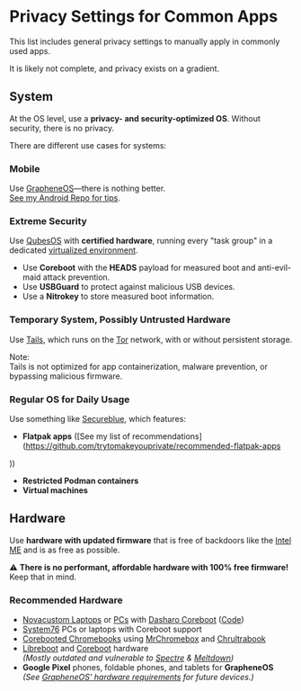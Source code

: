 # Privacy Settings for Common Apps

This list includes general privacy settings to manually apply in commonly used
apps.

It is likely not complete, and privacy exists on a gradient.

## System

At the OS level, use a **privacy- and security-optimized OS**. Without
security, there is no privacy.

There are different use cases for systems:

### Mobile

Use [GrapheneOS](https://grapheneos.org/)—there is nothing better.  
[See my Android Repo for
tips](https://github.com/trytomakeyouprivate/Android-Tipps).

### Extreme Security

Use [QubesOS](https://www.qubes-os.org) with **certified hardware**, running
every "task group" in a dedicated [virtualized
environment](https://en.wikipedia.org/wiki/Virtual_machine).  

- Use **Coreboot** with the **HEADS** payload for measured boot and
anti-evil-maid attack prevention.
- Use **USBGuard** to protect against malicious USB devices.
- Use a **Nitrokey** to store measured boot information.

### Temporary System, Possibly Untrusted Hardware

Use [Tails](https://tails.net/), which runs on the
[Tor](https://www.torproject.org/) network, with or without persistent storage.

Note:  
Tails is not optimized for app containerization, malware prevention, or
bypassing malicious firmware.

### Regular OS for Daily Usage

Use something like [Secureblue](https://github.com/secureblue/secureblue),
which features:

- **Flatpak apps** ([See my list of
recommendations](<https://github.com/trytomakeyouprivate/recommended-flatpak-apps>

))

- **Restricted Podman containers**
- **Virtual machines**

## Hardware

Use **hardware with updated firmware** that is free of backdoors like the
[Intel ME](https://github.com/corna/me_cleaner?tab=readme-ov-file#intel-me) and
is as free as possible.  

⚠ **There is no performant, affordable hardware with 100% free firmware!** Keep
that in mind.  

### Recommended Hardware

- [Novacustom Laptops](https://configurelaptop.eu/) or
[PCs](https://docs.dasharo.com/variants/overview/#desktop) with [Dasharo
Coreboot](https://dasharo.com) ([Code](https://github.com/dasharo))
- [System76](https://system76.com) PCs or laptops with Coreboot support
- [Corebooted Chromebooks](https://mrchromebox.tech/) using
[MrChromebox](https://mrchromebox.tech/) and
[Chrultrabook](https://docs.chrultrabook.com/)
- [Libreboot](https://libreboot.org/docs/hardware/) and
[Coreboot](https://www.coreboot.org/Supported_Chipsets_and_Devices) hardware  
  *(Mostly outdated and vulnerable to
[Spectre](https://en.wikipedia.org/wiki/Spectre_(security_vulnerability)) &
[Meltdown](https://en.wikipedia.org/wiki/Meltdown_(security_vulnerability)))*
- **Google Pixel** phones, foldable phones, and tablets for **GrapheneOS**  
  *(See [GrapheneOS' hardware
requirements](https://grapheneos.org/faq#future-devices) for future devices.)*
